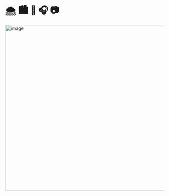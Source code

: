 # 🌨️ 🏙️ 🍵 🎧 📷

<img width="525" alt="image" src="https://github.com/haowens/haowens/assets/69762131/88d6f8eb-7bab-4b40-acff-86f725473e69">


<!--
**haowens/haowens** is a ✨ _special_ ✨ repository because its `README.md` (this file) appears on your GitHub profile.

Here are some ideas to get you started:

- 🔭 I’m currently working on ...
- 🌱 I’m currently learning ...
- 👯 I’m looking to collaborate on ...
- 🤔 I’m looking for help with ...
- 💬 Ask me about ...
- 📫 How to reach me: ...
- 😄 Pronouns: ...
- ⚡ Fun fact: ...
-->
